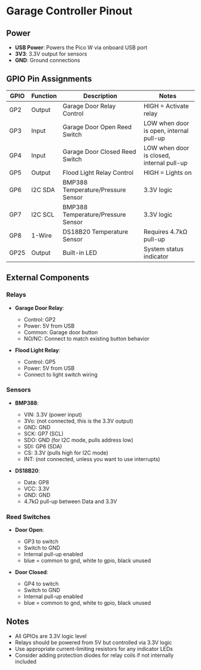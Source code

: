 # Garage Controller Pinout

## Power
- **USB Power**: Powers the Pico W via onboard USB port
- **3V3**: 3.3V output for sensors
- **GND**: Ground connections

## GPIO Pin Assignments

| GPIO | Function | Description | Notes |
|------|----------|-------------|-------|
| GP2  | Output   | Garage Door Relay Control | HIGH = Activate relay |
| GP3  | Input    | Garage Door Open Reed Switch | LOW when door is open, internal pull-up |
| GP4  | Input    | Garage Door Closed Reed Switch | LOW when door is closed, internal pull-up |
| GP5  | Output   | Flood Light Relay Control | HIGH = Lights on |
| GP6  | I2C SDA  | BMP388 Temperature/Pressure Sensor | 3.3V logic |
| GP7  | I2C SCL  | BMP388 Temperature/Pressure Sensor | 3.3V logic |
| GP8  | 1-Wire   | DS18B20 Temperature Sensor | Requires 4.7kΩ pull-up |
| GP25 | Output   | Built-in LED | System status indicator |

## External Components

### Relays
- **Garage Door Relay**: 
  - Control: GP2
  - Power: 5V from USB
  - Common: Garage door button
  - NO/NC: Connect to match existing button behavior

- **Flood Light Relay**:
  - Control: GP5
  - Power: 5V from USB
  - Connect to light switch wiring

### Sensors
- **BMP388**:
  - VIN: 3.3V (power input)
  - 3Vo: (not connected, this is the 3.3V output)
  - GND: GND
  - SCK: GP7 (SCL)
  - SDO: GND (for I2C mode, pulls address low)
  - SDI: GP6 (SDA)
  - CS: 3.3V (pulls high for I2C mode)
  - INT: (not connected, unless you want to use interrupts)

- **DS18B20**:
  - Data: GP8
  - VCC: 3.3V
  - GND: GND
  - 4.7kΩ pull-up between Data and 3.3V

### Reed Switches
- **Door Open**:
  - GP3 to switch
  - Switch to GND
  - Internal pull-up enabled
  - blue = common to gnd, white to gpio, black unused 

- **Door Closed**:
  - GP4 to switch
  - Switch to GND
  - Internal pull-up enabled
  - blue = common to gnd, white to gpio, black unused 

## Notes
- All GPIOs are 3.3V logic level
- Relays should be powered from 5V but controlled via 3.3V logic
- Use appropriate current-limiting resistors for any indicator LEDs
- Consider adding protection diodes for relay coils if not internally included
